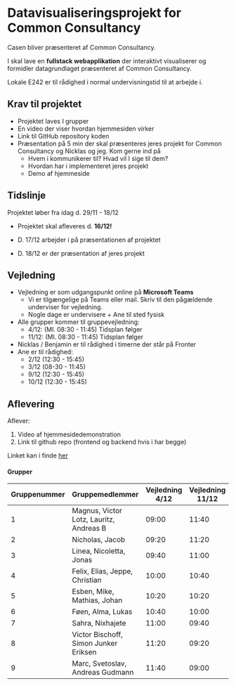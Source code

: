 # Datavisualiseringsprojekt for Common Consultancy

Casen bliver præsenteret af Common Consultancy.

I skal lave en **fullstack webapplikation** der interaktivt visualiserer og formidler datagrundlaget præsenteret af Common Consultancy.

Lokale E242 er til rådighed i normal undervisningstid til at arbejde i.



## Krav til projektet

- Projektet laves I grupper
- En video der viser hvordan hjemmesiden virker
- Link til GitHub repository koden
- Præsentation på 5 min der skal præsenteres jeres projekt for Common Consultancy og Nicklas og jeg. Kom gerne ind på
  - Hvem i kommunikerer til? Hvad vil I sige til dem?
  - Hvordan har i implementeret jeres projekt
  - Demo af hjemmeside



## Tidslinje

Projektet løber fra idag d. 29/11 - 18/12

- Projektet skal afleveres d. **16/12!**

- D. 17/12 arbejder i på præsentationen af projektet

- D. 18/12 er der præsentation af jeres projekt



## Vejledning

- Vejledning er som udgangspunkt online på **Microsoft Teams**
  - Vi er tilgængelige på Teams eller mail. Skriv til den pågældende underviser for vejledning.
  - Nogle dage er undervisere + Ane til sted fysisk
- Alle grupper kommer til gruppevejledning: 
  - 4/12: (Ml. 08:30 - 11:45) Tidsplan følger
  - 11/12: (Ml. 08:30 - 11:45) Tidsplan følger
- Nicklas / Benjamin er til rådighed i timerne der står på Fronter
- Ane er til rådighed:
  - 2/12 (12:30 - 15:45)
  - 3/12 (08-30 - 11:45)
  - 9/12 (12:30 - 15:45)
  - 10/12 (12:30 - 15:45)



## Aflevering

Aflever:

1. Video af hjemmesidedemonstration
2. Link til github repo (frontend og backend hvis i har begge)



Linket kan i finde [her](https://kea-fronter.itslearning.com/LearningToolElement/ViewLearningToolElement.aspx?LearningToolElementId=1329944)

#### **Grupper**

| Gruppenummer | Gruppemedlemmer                         | Vejledning 4/12 | Vejledning 11/12 |
| ------------ | --------------------------------------- | --------------- | ---------------- |
| 1            | Magnus, Victor Lotz, Lauritz, Andreas B | 09:00           | 11:40            |
| 2            | Nicholas, Jacob                         | 09:20           | 11:20            |
| 3            | Linea, Nicoletta, Jonas                 | 09:40           | 11:00            |
| 4            | Felix, Elias, Jeppe, Christian          | 10:00           | 10:40            |
| 5            | Esben, Mike, Mathias, Johan             | 10:20           | 10:20            |
| 6            | Føen, Alma, Lukas                       | 10:40           | 10:00            |
| 7            | Sahra, Nixhajete                        | 11:00           | 09:40            |
| 8            | Victor Bischoff, Simon Junker Eriksen   | 11:20           | 09:20            |
| 9            | Marc, Svetoslav, Andreas Gudmann        | 11:40           | 09:00            |
